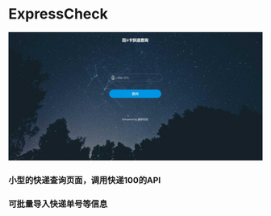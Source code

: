 # ExpressCheck
![Image text](https://raw.githubusercontent.com/LittleSource/ExpressCheck/master/test.jpg)
### 小型的快递查询页面，调用快递100的API
### 可批量导入快递单号等信息
